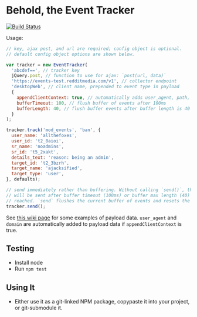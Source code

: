 Behold, the Event Tracker
=========================

[![Build Status](https://travis-ci.org/reddit/event-tracker.svg)](https://travis-ci.org/reddit/event-tracker)

Usage:

```javascript
// key, ajax post, and url are required; config object is optional.
// default config object options are shown below.

var tracker = new EventTracker(
  'abcdef==', // tracker key
  jQuery.post, // function to use for ajax: `post(url, data)`
  'https://events-test.redditmedia.com/v1', // collector endpoint
  'desktopWeb', // client name, prepended to event type in payload
  {
    appendClientContext: true, // automatically adds user_agent, path, and domain to payload
    bufferTimeout: 100, // flush buffer of events after 100ms
    bufferLength: 40, // flush buffer events after buffer length is 40
  }
);

tracker.track('mod_events', 'ban', {
  user_name: 'allthefoxes',
  user_id: 't2_8aioi',
  sr_name: 'noadmins',
  sr_id: 't5_2xakt',
  details_text: 'reason: being an admin',
  target_id: 't2_3bzrh',
  target_name: 'ajacksified',
  target_type: 'user',
}, defaults);

// send immediately rather than buffering. Without calling `send()`, the event
// will be sent after buffer timeout (100ms) or buffer max length (40) is
// reached. `send` flushes the current buffer of events and resets the timer.
tracker.send();
```

See [this wiki page](https://reddit.atlassian.net/wiki/pages/viewpage.action?pageId=19267594)
for some examples of payload data. `user_agent` and `domain` are automatically
added to payload data if `appendClientContext` is true.

## Testing

* Install node
* Run `npm test`

## Using It

* Either use it as a git-linked NPM package, copypaste it into your project, or
  git-submodule it.
